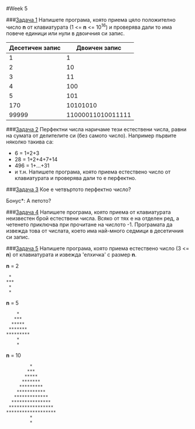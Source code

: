 #Week 5

###[Задача 1]()
Напишете програма, която приема цяло положително число __n__ от клавиатурата (1 <= __n__ <= 10<sup>16</sup>) и проверява дали то има повече единици или нули в двоичния си запис.

| Десетичен запис |   Двоичен запис   |
|-----------------|-------------------|
|       1         |         1         |
|       2         |        10         |
|       3         |        11         |
|       4         |        100        |
|       5         |        101        |
|      170        |      10101010     |
|     99999       | 11000011010011111 |




###[Задача 2]()
Перфектни числа наричаме тези естествени числа, равни на сумата от делителите си (без самото число). Например първите няколко такива са:
* 6 = 1+2+3
* 28 = 1+2+4+7+14
* 496 = 1+...+31
* и т.н.
Напишете програма, която приема естествено число от клавиатурата и проверява дали то е перфектно.




###[Задача 3]()
Кое е четвъртото перфектно число?

Бонус*: А петото?




###[Задача 4]()
Напишете програма, която приема от клавиатурата неизвестен брой естествени числа. Всяко от тях е на отделен ред, а четенето приключва при прочитане на числото -1. Програмата да извежда това от числата, което има най-много седмици в десетичния си запис.

###[Задача 5](http://www.staggeringbeauty.com/)
Напишете програма, която приема естествено число (3 <= __n__) от клавиатурата и извежда 'елхичка' с размер __n__.

__n__ = 2
```
 *
***
 *
 *
```

__n__ = 5
```
    *
   ***
  *****
 *******
*********
    *
    *
```

__n__ = 10
```
         *
        ***
       *****
      *******
     *********
    ***********
   *************
  ***************
 *****************
*******************
         *
         *
```
